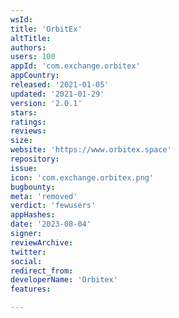 ```yaml
---
wsId: 
title: 'OrbitEx'
altTitle: 
authors: 
users: 100
appId: 'com.exchange.orbitex'
appCountry: 
released: '2021-01-05'
updated: '2021-01-29'
version: '2.0.1'
stars: 
ratings: 
reviews: 
size: 
website: 'https://www.orbitex.space'
repository: 
issue: 
icon: 'com.exchange.orbitex.png'
bugbounty: 
meta: 'removed'
verdict: 'fewusers'
appHashes: 
date: '2023-08-04'
signer: 
reviewArchive: 
twitter: 
social: 
redirect_from: 
developerName: 'Orbitex'
features: 

---
```


